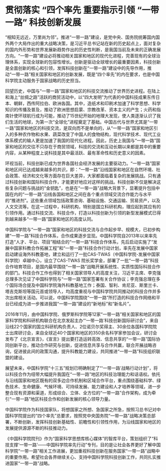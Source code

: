 # 贯彻落实 “四个率先 重要指示引领 “一带一路” 科技创新发展

“相知无远近，万里尚为邻”。推进“一带一路”建设，是党中央、国务院统筹国内国外两个大局作出的重大战略决策，是习近平总书记站在新的历史起点上，面对复杂的国内外形势和世界发展新趋势作出的历史性判断，是我国当前及未来的正确发展方向。“一带一路”建设必将推动相关国家和地区的现代化进程，完善现有的全球治理体系，实现全球新的包容性增长。创新是驱动全球增长的最重要因素，科技创新是全面创新的核心和引领，发挥科技创新在“一带一路”建设中的先导作用，推动“一带一路”相关国家和地区的创新发展，既是“四个率先”的内在要求，也是中国科学院主动服务于国家战略的历史担当。

回望历史，中国与“一带一路”国家和地区的科技交流推动了世界历史进程。在陆上和海上“丝绸之路”活跃的商贸活动中，以“四大发明”为代表的中国科技成果东传日本、朝鲜，西传阿拉伯、欧洲各国。其中，造纸术和印刷术加速了科学思想、科学知识的传播及普及，推动了欧洲思想启蒙、宗教改革、资本主义的产生；火药和指南针使环球航行成为可能，推动了15世纪开始的地理大发现，使人类逐渐认识了我们生活的地球，为第一次“全球化”进程奠定了基础。中国古代与世界尤其是“一带一路”国家和地区的科技交流，是双向而不是单向的，从“一带一路”国家和地区引入的多种农作物和水果、蔬菜改变了中国人的食物结构，现代科学技术、现代工业体系模式的输人更是加速了我国的现代化进程。因此，历史上我国与“一带一路”国家和地区的交往不只存在于商贸领域，科技的交流和互动长期以来都是其中的重要内容，从某种程度上说科技是其中最活跃、最有革命性和历史意义的因素。

环视当前，科技创新已成为世界各国社会经济发展的主要驱动力。“一带一路”国家和地区间已达成越来越多的共识，即：“一带一路”沿线国家和地区在自然环境、社会政策、经济和文化等方面存在巨大差异，大家都面临着复杂的发展挑战。只有通过科技创新和国际科技合作，才能更好地应对这样的挑战。科技创新不仅是解决这些复杂问题与挑战的“金钥匙”，也是在“一带一路”战略大背景下，显著提升包括中国在内的“一带一路”沿线各国和地区之间在各个重点领域交流合作能力与水平的“推进剂”。这些重点领域包括政策咨询、基础设施、交通运输、贸易资产，以及人文交流等。在这一过程中，科研机构，特别是国立科研机构，理应起到其应有的引领作用。通过科技交流、科技合作，打造以科技创新为引领的新型发展模式已得到越来越多“一带一路”国家和地区的高度认同。

中国科学院与“一带一路”国家和地区的科技交流与合作起步早、规模大，已初步构建“一带一路”科技合作体系，合作成果逐步显现。中国科学院自2013年以来率先打造“人才、平台、项目”相结合的“一带一路”科技合作体系，先后启动实施了“发展中国家科教合作拓展工程”和“一带一路”科技合作行动计划，率先在发展中国家启动建设海外科教基地，建立和运行了一批CAS-TWAS（中国科学院-发展中国家科学院）卓越中心，设立了CAS-TWAS 院长奖学金，部署了一批“一带一路”科技合作培育项目，是国内最早围绕“一带一路”战略开展系统性、实质性国际科技合作的部门。科技合作工作也得到了相关国家领导人的高度关注，习近平主席、李克强总理多次见证了中国科学院与“一带一路”国家签署有关合作协议；李克强总理在多个国际场合提及中国科学院海外科教基地工作；泰国、智利、肯尼亚、斯里兰卡、塔吉克斯坦等国元首或领导人，均高度重视与中国科学院共同推动的科技合作并多次出席相关活动。可以说，中国科学院围绕“一带一路”所打造的科技合作网络和平台已经成为进一步推进我国“一带一路”建设的“新地标”和“新名片”。

2016年11月，由中国科学院、俄罗斯科学院等12家“一带一路”相关国家和地区的国家科学院和科研机构联合在北京发起主办“‘一带一路’科技创新国际研讨会”，来自沿线22个国家的国立科研机构负责人、2位诺贝尔奖得主、30余位各国科学院院士出席研讨会，来自全球近40个国家和地区的350余名科学家参加会议，研讨会发布了《北京宣言》，《宣言》提出要打造运转高效、信息共享的“一带一路”国际协同创新平台，推动合作研究与创新，促进信息共享与合作共赢，联合开展战略咨询，促进彼此间的政策沟通，提升科教能力建设，共同推进“一带一路”科技组织联盟的建设。

展望未来，中国科学院“十三五”规划已明确制定了“‘一带一路’战略行动计划”，将以科技合作为纽带大幅提升我国在“一带一路”地区的科技治理能力和话语权。依托与沿线国家和地区既有的双多边合作机制和区域合作平台，重点围绕基础科学、绿色技术、生命健康、气候环境、可持续发展、能力建设和人才培养等领域，进一步整合现有资源和渠道，形成综合、立体、全方位的“一带一路”合作架构，成为牵引“一带一路”地区科技合作和创新发展的核心领导力量。

中国科学院作为科技国家队，将想国家之所想、急国家之所急，按照习总书记对中国科学院提出的“四个率先”总要求，按照党中央国务院“一带一路”战略决策总部署，不断创新，发挥科技创新基础性、前瞻性和引领性作用，为沿线国家和地区的发展提供源源不断的科技推动力。

《中国科学院院刊》作为“国家科学思想库核心媒体”的智库平台，策划组织了“科技支撑‘一带一路’——中国科学院率先行动”专刊，目的是让社会各界更好了解中国科学院“一带一路”相关工作进展，更加重视科技创新在服务国家“一带一路”战略中的重要作用。希望社会各界继续关心、支持中国科学院科技创新工作，共同扎实推进国家“一带一路”战略。